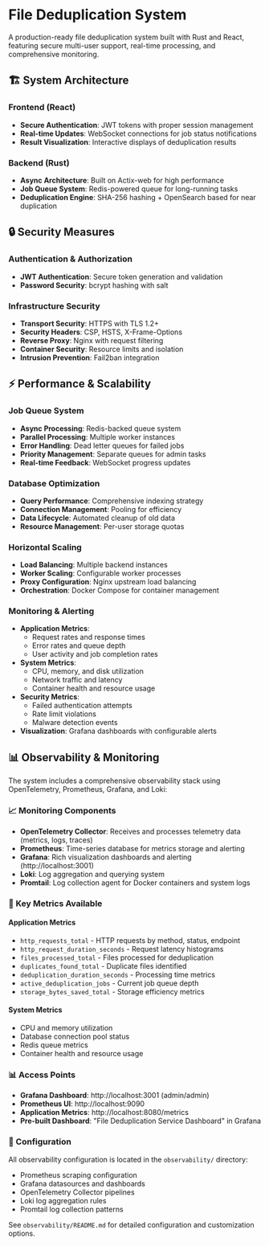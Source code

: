 # File Deduplication System

A production-ready file deduplication system built with Rust and React, featuring secure multi-user support, real-time processing, and comprehensive monitoring.

## 🏗️ System Architecture

### Frontend (React)

- **Secure Authentication**: JWT tokens with proper session management
- **Real-time Updates**: WebSocket connections for job status notifications
- **Result Visualization**: Interactive displays of deduplication results

### Backend (Rust)

- **Async Architecture**: Built on Actix-web for high performance
- **Job Queue System**: Redis-powered queue for long-running tasks
- **Deduplication Engine**: SHA-256 hashing + OpenSearch based for near duplication

## 🔒 Security Measures

### Authentication & Authorization

- **JWT Authentication**: Secure token generation and validation
- **Password Security**: bcrypt hashing with salt

### Infrastructure Security

- **Transport Security**: HTTPS with TLS 1.2+
- **Security Headers**: CSP, HSTS, X-Frame-Options
- **Reverse Proxy**: Nginx with request filtering
- **Container Security**: Resource limits and isolation
- **Intrusion Prevention**: Fail2ban integration

## ⚡ Performance & Scalability

### Job Queue System

- **Async Processing**: Redis-backed queue system
- **Parallel Processing**: Multiple worker instances
- **Error Handling**: Dead letter queues for failed jobs
- **Priority Management**: Separate queues for admin tasks
- **Real-time Feedback**: WebSocket progress updates

### Database Optimization

- **Query Performance**: Comprehensive indexing strategy
- **Connection Management**: Pooling for efficiency
- **Data Lifecycle**: Automated cleanup of old data
- **Resource Management**: Per-user storage quotas

### Horizontal Scaling

- **Load Balancing**: Multiple backend instances
- **Worker Scaling**: Configurable worker processes
- **Proxy Configuration**: Nginx upstream load balancing
- **Orchestration**: Docker Compose for container management

### Monitoring & Alerting

- **Application Metrics**:
  - Request rates and response times
  - Error rates and queue depth
  - User activity and job completion rates
- **System Metrics**:
  - CPU, memory, and disk utilization
  - Network traffic and latency
  - Container health and resource usage
- **Security Metrics**:
  - Failed authentication attempts
  - Rate limit violations
  - Malware detection events
- **Visualization**: Grafana dashboards with configurable alerts

## 📊 Observability & Monitoring

The system includes a comprehensive observability stack using OpenTelemetry, Prometheus, Grafana, and Loki:

### 📈 Monitoring Components

- **OpenTelemetry Collector**: Receives and processes telemetry data (metrics, logs, traces)
- **Prometheus**: Time-series database for metrics storage and alerting
- **Grafana**: Rich visualization dashboards and alerting (http://localhost:3001)
- **Loki**: Log aggregation and querying system
- **Promtail**: Log collection agent for Docker containers and system logs

### 🎯 Key Metrics Available

#### Application Metrics

- `http_requests_total` - HTTP requests by method, status, endpoint
- `http_request_duration_seconds` - Request latency histograms
- `files_processed_total` - Files processed for deduplication
- `duplicates_found_total` - Duplicate files identified
- `deduplication_duration_seconds` - Processing time metrics
- `active_deduplication_jobs` - Current job queue depth
- `storage_bytes_saved_total` - Storage efficiency metrics

#### System Metrics

- CPU and memory utilization
- Database connection pool status
- Redis queue metrics
- Container health and resource usage

### 📊 Access Points

- **Grafana Dashboard**: http://localhost:3001 (admin/admin)
- **Prometheus UI**: http://localhost:9090
- **Application Metrics**: http://localhost:8080/metrics
- **Pre-built Dashboard**: "File Deduplication Service Dashboard" in Grafana

### 🔧 Configuration

All observability configuration is located in the `observability/` directory:

- Prometheus scraping configuration
- Grafana datasources and dashboards
- OpenTelemetry Collector pipelines
- Loki log aggregation rules
- Promtail log collection patterns

See `observability/README.md` for detailed configuration and customization options.
